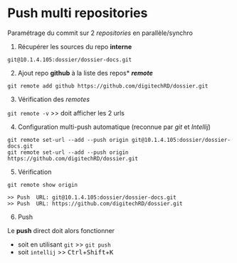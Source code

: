 # Push multi repositories

Paramétrage du commit sur 2 _repositories_ en parallèle/synchro

1. Récupérer les sources du repo **interne**

`git@10.1.4.105:dossier/dossier-docs.git`

2. Ajout repo **github** à la liste des repos* _**remote**_ 
   
`git remote add github https://github.com/digitechRD/dossier.git`

3. Vérification des _remotes_

`git remote -v` >> doit afficher les 2 urls

4. Configuration multi-push automatique (reconnue par *git* et *Intellij*)

```
git remote set-url --add --push origin git@10.1.4.105:dossier/dossier-docs.git
git remote set-url --add --push origin https://github.com/digitechRD/dossier.git
```
5. Vérification

```
git remote show origin

>> Push  URL: git@10.1.4.105:dossier/dossier-docs.git
>> Push  URL: https://github.com/digitechRD/dossier.git
```

6. Push

Le **push** direct doit alors fonctionner
* soit en utilisant `git` >> `git push`
* soit `intellij` >>  <kbd>Ctrl</kbd>+<kbd>Shift</kbd>+<kbd>K</kbd>